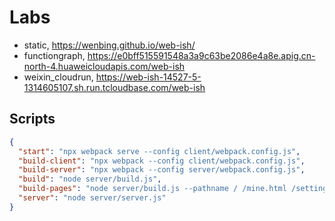 # Labs

- static, https://wenbing.github.io/web-ish/
- functiongraph, https://e0bff515591548a3a9c63be2086e4a8e.apig.cn-north-4.huaweicloudapis.com/web-ish
- weixin_cloudrun, https://web-ish-14527-5-1314605107.sh.run.tcloudbase.com/web-ish

## Scripts

```json
{
  "start": "npx webpack serve --config client/webpack.config.js",
  "build-client": "npx webpack --config client/webpack.config.js",
  "build-server": "npx webpack --config server/webpack.config.js",
  "build": "node server/build.js",
  "build-pages": "node server/build.js --pathname / /mine.html /setting.html",
  "server": "node server/server.js"
}
```
